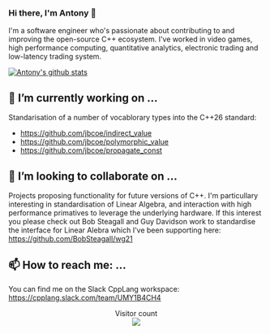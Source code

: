 ### Hi there, I'm Antony 👋

I'm a software engineer who's passionate about contributing to and improving the open-source C++ ecosystem. I've worked in video games, high performance computing, quantitative analytics, electronic trading and low-latency trading system.

[![Antony's github stats](https://github-readme-stats.vercel.app/api?username=Twon&show_icons=true&theme=tokyonight)](https://github.com/anuraghazra/github-readme-stats)

## 🔭 I’m currently working on ...

Standarisation of a number of vocablorary types into the C++26 standard:
- https://github.com/jbcoe/indirect_value
- https://github.com/jbcoe/polymorphic_value
- https://github.com/jbcoe/propagate_const

## 👯 I’m looking to collaborate on ...

Projects proposing functionality for future versions of C++.  I'm particullary interesting in standardisation of Linear Algebra, and interaction with high performance primatives to leverage the underlying hardware.  If this interest you please check out Bob Steagall and Guy Davidson work to standardise the interface for Linear Alebra which I've been supporting here: https://github.com/BobSteagall/wg21

## 📫 How to reach me: ...

You can find me on the Slack CppLang workspace: https://cpplang.slack.com/team/UMY1B4CH4

<p align="center"> 
  Visitor count<br>
  <img src="https://profile-counter.glitch.me/twon/count.svg" />
</p>

<!--
**Twon/Twon** is a ✨ _special_ ✨ repository because its `README.md` (this file) appears on your GitHub profile.

Here are some ideas to get you started:

- 🔭 I’m currently working on ...
- 🌱 I’m currently learning ...
- 👯 I’m looking to collaborate on ...
- 🤔 I’m looking for help with ...
- 💬 Ask me about ...
- 📫 How to reach me: ...
- 😄 Pronouns: ...
- ⚡ Fun fact: ...
-->
